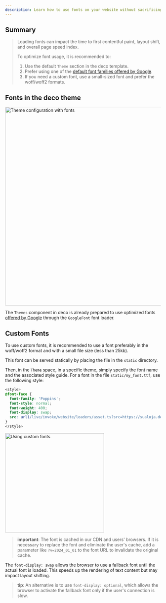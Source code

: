 ```yaml
---
description: Learn how to use fonts on your website without sacrificing performance.
---
```


## Summary

> Loading fonts can impact the time to first contentful paint, layout shift, and
> overall page speed index.
>
> To optimize font usage, it is recommended to:
>
> 1. Use the default `Theme` section in the deco template.
> 2. Prefer using one of the
>    [default font families offered by Google](https://fonts.google.com/).
> 3. If you need a custom font, use a small-sized font and prefer the woff/woff2
>    formats.

## Fonts in the deco theme

<img width="640" alt="Theme configuration with fonts" src="/docs/performance/theme-font.png">

The `Themes` component in deco is already prepared to use optimized fonts
[offered by Google](https://fonts.google.com/) through the `GoogleFont` font
loader.

## Custom Fonts

To use custom fonts, it is recommended to use a font preferably in the
woff/woff2 format and with a small file size (less than 25kb).

This font can be served statically by placing the file in the `static`
directory.

Then, in the `Theme` space, in a specific theme, simply specify the font name
and the associated style guide. For a font in the file `static/my_font.ttf`, use
the following style:

```css
<style>
@font-face {
  font-family: 'Poppins';
  font-style: normal;
  font-weight: 400;
  font-display: swap;
  src: url(/live/invoke/website/loaders/asset.ts?src=https://sualoja.deco.site/minha_fonte.ttf) format('truetype');
}
</style>
```

<img width="320" alt="Using custom fonts" src="/docs/performance/custom-font.png">

> **important**: The font is cached in our CDN and users' browsers. If it is
> necessary to replace the font and eliminate the user's cache, add a parameter
> like `?v=2024_01_01` to the font URL to invalidate the original cache.

The `font-display: swap` allows the browser to use a fallback font until the
actual font is loaded. This speeds up the rendering of text content but may
impact layout shifting.

> **tip**: An alternative is to use `font-display: optional`, which allows the
> browser to activate the fallback font only if the user's connection is slow.
